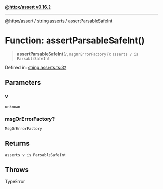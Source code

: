 [**@httpx/assert v0.16.2**](../../README.md)

***

[@httpx/assert](../../README.md) / [string.asserts](../README.md) / assertParsableSafeInt

# Function: assertParsableSafeInt()

> **assertParsableSafeInt**(`v`, `msgOrErrorFactory?`): `asserts v is ParsableSafeInt`

Defined in: [string.asserts.ts:32](https://github.com/belgattitude/httpx/blob/7682ae8e8bf25ac4dbe7ea6b3b3dbe40b897e70c/packages/assert/src/string.asserts.ts#L32)

## Parameters

### v

`unknown`

### msgOrErrorFactory?

`MsgOrErrorFactory`

## Returns

`asserts v is ParsableSafeInt`

## Throws

TypeError
